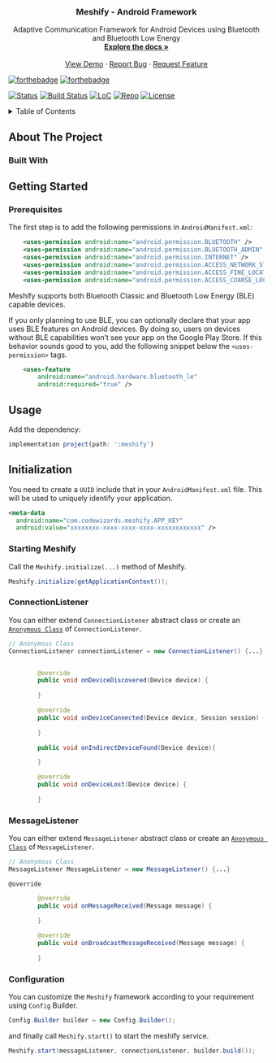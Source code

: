 <div id="top"></div>

<!-- PROJECT LOGO -->
<br />
<div align="center">
  <!-- <a href="https://github.com/kavindaperera/meshify-framework">
    <img src="https://firebasestorage.googleapis.com/v0/b/meshify-f206b.appspot.com/o/logos%2Fmeshify_text_logo_green.svg?alt=media&token=09cfa2c3-f8f1-4309-9bbc-87ab5cdc2b87" alt="Logo" width="500" height="100">
  </a> -->

  <h3 align="center">Meshify - Android Framework</h3>

  <p align="center">
    Adaptive Communication Framework for Android Devices using Bluetooth and Bluetooth Low Energy
    <br />
    <a href="http://ec2-3-20-225-140.us-east-2.compute.amazonaws.com/"><strong>Explore the docs »</strong></a>
    <br />
    <br />
    <a href="https://github.com/kavindaperera/meshify-framework">View Demo</a>
    ·
    <a href="https://github.com/kavindaperera/meshify-framework/issues">Report Bug</a>
    ·
    <a href="https://github.com/kavindaperera/meshify-framework/issues">Request Feature</a>
  </p>
</div>

<!-- PROJECT SHIELDS -->
<!--
*** I'm using markdown "reference style" links for readability.
*** Reference links are enclosed in brackets [ ] instead of parentheses ( ).
*** See the bottom of this document for the declaration of the reference variables
*** for contributors-url, forks-url, etc. This is an optional, concise syntax you may use.
*** https://www.markdownguide.org/basic-syntax/#reference-style-links
-->


[![forthebadge](https://forthebadge.com/images/badges/built-for-android.svg)](https://github.com/kavindaperera/meshify-framework)
[![forthebadge](https://forthebadge.com/images/badges/made-with-java.svg)](https://github.com/kavindaperera/meshify-framework)

[![Status](https://badgen.net/badge/status/development/green)](https://github.com/kavindaperera/meshify-framework)
[![Build Status](https://badgen.net/badge/build/pending/orange)](https://github.com/kavindaperera/meshify-framework)
[![LoC](https://badgen.net/badge/lines/10.27k/green)](https://github.com/kavindaperera/meshify-framework)
[![Repo](https://badgen.net/badge/icon/github?icon=github&label)](https://github.com/kavindaperera/meshify-framework)
[![License](https://badgen.net//badge/license/MIT/blue)](https://github.com/kavindaperera/meshify-framework/blob/development/LICENSE)

<!-- TABLE OF CONTENTS -->
<details>
  <summary>Table of Contents</summary>
  <ol>
    <li>
      <a href="#about-the-project">About The Project</a>
      <ul>
        <li><a href="#built-with">Built With</a></li>
      </ul>
    </li>
    <li>
      <a href="#getting-started">Getting Started</a>
      <ul>
        <li><a href="#prerequisites">Prerequisites</a></li>
        <li><a href="#installation">Installation</a></li>
      </ul>
    </li>
    <li><a href="#usage">Usage</a></li>
    <li><a href="#initialization">Initialization</a>
         <ul>
            <li><a href="#starting-meshify">Starting Meshify</a></li>
            <li><a href="#configuration">Configuration</a></li>
        </ul>
    </li>
    <li><a href="#roadmap">Roadmap</a></li>
    <li><a href="#contributing">Contributing</a></li>
    <li><a href="#license">License</a></li>
    <li><a href="#contact">Contact</a></li>
    <li><a href="#acknowledgments">Acknowledgments</a></li>
  </ol>
</details>

## About The Project



### Built With



## Getting Started

### Prerequisites

The first step is to add the following permissions in `AndroidManifest.xml`:

```xml
    <uses-permission android:name="android.permission.BLUETOOTH" />
    <uses-permission android:name="android.permission.BLUETOOTH_ADMIN" />
    <uses-permission android:name="android.permission.INTERNET" />
    <uses-permission android:name="android.permission.ACCESS_NETWORK_STATE" />
    <uses-permission android:name="android.permission.ACCESS_FINE_LOCATION" />
    <uses-permission android:name="android.permission.ACCESS_COARSE_LOCATION" />
```

Meshify supports both Bluetooth Classic and Bluetooth Low Energy (BLE) capable devices.

If you only planning to use BLE, you can optionally declare that your app uses BLE features on Android devices. By doing so, users on devices without BLE capabilities won’t see your app on the Google Play Store. If this behavior sounds good to you, add the following snippet below the `<uses-permission>` tags.

```xml
    <uses-feature
        android:name="android.hardware.bluetooth_le"
        android:required="true" />
```

## Usage

Add the dependency:

```javascript
implementation project(path: ':meshify')
```

## Initialization

You need to create a `UUID` include that in your `AndroidManifest.xml` file. This will be used to uniquely identify your application.

```xml
<meta-data
  android:name="com.codewizards.meshify.APP_KEY"
  android:value="xxxxxxxx-xxxx-xxxx-xxxx-xxxxxxxxxxxx" />
```
### Starting Meshify

Call the `Meshify.initialize(...)` method of Meshify.

```java
Meshify.initialize(getApplicationContext());
```


### ConnectionListener

You can either extend `ConnectionListener` abstract class or create an [`Anonymous Class`](https://docs.oracle.com/javase/tutorial/java/javaOO/anonymousclasses.html) of `ConnectionListener`.

```java
// Anonymous Class
ConnectionListener connectionListener = new ConnectionListener() {...}
``` 

```java

        @override
        public void onDeviceDiscovered(Device device) {
            
        }

        @override
        public void onDeviceConnected(Device device, Session session) {
            
        }

        public void onIndirectDeviceFound(Device device){

        }

        @override
        public void onDeviceLost(Device device) {
            
        }
```

### MessageListener

You can either extend `MessageListener` abstract class or create an [`Anonymous Class`](https://docs.oracle.com/javase/tutorial/java/javaOO/anonymousclasses.html) of `MessageListener`.

```java
// Anonymous Class
MessageListener MessageListener = new MessageListener() {...}
```

`@override`

```java
        @override
        public void onMessageReceived(Message message) {
        
        }

        @override
        public void onBroadcastMessageReceived(Message message) {
        
        }
```

### Configuration

You can customize the `Meshify` framework according to your requirement using `Config` Builder.

```java
Config.Builder builder = new Config.Builder();
```

and finally call `Meshify.start()` to start the meshify service.

```java
Meshify.start(messageListener, connectionListener, builder.build());
```
